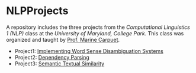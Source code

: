 # NLPProjects

A repository includes the three projects from the *Computational Linguistics 1 (NLP)* class at the *University of Maryland, College Park.* This class was organized and taught by [Prof. Marine Carpuet](http://www.cs.umd.edu/~marine/).

 - Project1: [Implementing Word Sense Disambiguation Systems](Project1)
 - Project2: [Dependency Parsing](Project2)
 - Project3: [Semantic Textual Similarity](Project3)
